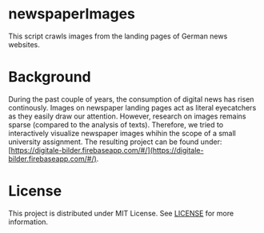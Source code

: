 # newspaperImages
This script crawls images from the landing pages of German news websites.  

# Background
During the past couple of years, the consumption of digital news has risen continously. Images on newspaper landing pages act as literal eyecatchers as they easily draw our attention. However, research on images remains sparse (compared to the analysis of texts). Therefore, we tried to interactively visualize newspaper images whihin the scope of a small university assignment. The resulting project can be found under: [https://digitale-bilder.firebaseapp.com/#/](https://digitale-bilder.firebaseapp.com/#/).

# License
This project is distributed under MIT License. See [LICENSE](LICENSE) for more information.
